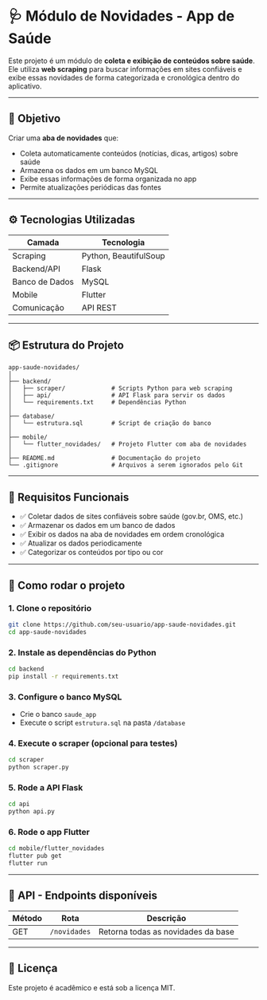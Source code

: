 # 🩺 Módulo de Novidades - App de Saúde

Este projeto é um módulo de **coleta e exibição de conteúdos sobre saúde**. Ele utiliza **web scraping** para buscar informações em sites confiáveis e exibe essas novidades de forma categorizada e cronológica dentro do aplicativo.

---

## 🧠 Objetivo

Criar uma **aba de novidades** que:

- Coleta automaticamente conteúdos (notícias, dicas, artigos) sobre saúde
- Armazena os dados em um banco MySQL
- Exibe essas informações de forma organizada no app
- Permite atualizações periódicas das fontes

---

## ⚙️ Tecnologias Utilizadas

| Camada | Tecnologia |
|--------|------------|
| Scraping | Python, BeautifulSoup |
| Backend/API | Flask |
| Banco de Dados | MySQL |
| Mobile | Flutter |
| Comunicação | API REST |

---

## 📦 Estrutura do Projeto

```
app-saude-novidades/
│
├── backend/
│   ├── scraper/             # Scripts Python para web scraping
│   ├── api/                 # API Flask para servir os dados
│   └── requirements.txt     # Dependências Python
│
├── database/
│   └── estrutura.sql        # Script de criação do banco
│
├── mobile/
│   └── flutter_novidades/   # Projeto Flutter com aba de novidades
│
├── README.md                # Documentação do projeto
└── .gitignore               # Arquivos a serem ignorados pelo Git
```

---

## 🔐 Requisitos Funcionais

- ✅ Coletar dados de sites confiáveis sobre saúde (gov.br, OMS, etc.)
- ✅ Armazenar os dados em um banco de dados
- ✅ Exibir os dados na aba de novidades em ordem cronológica
- ✅ Atualizar os dados periodicamente
- ✅ Categorizar os conteúdos por tipo ou cor

---

## 📡 Como rodar o projeto

### 1. Clone o repositório
```bash
git clone https://github.com/seu-usuario/app-saude-novidades.git
cd app-saude-novidades
```

### 2. Instale as dependências do Python
```bash
cd backend
pip install -r requirements.txt
```

### 3. Configure o banco MySQL
- Crie o banco `saude_app`
- Execute o script `estrutura.sql` na pasta `/database`

### 4. Execute o scraper (opcional para testes)
```bash
cd scraper
python scraper.py
```

### 5. Rode a API Flask
```bash
cd api
python api.py
```

### 6. Rode o app Flutter
```bash
cd mobile/flutter_novidades
flutter pub get
flutter run
```

---

## 📁 API - Endpoints disponíveis

| Método | Rota | Descrição |
|--------|------|-----------|
| GET | `/novidades` | Retorna todas as novidades da base |

---

## 📄 Licença

Este projeto é acadêmico e está sob a licença MIT.
